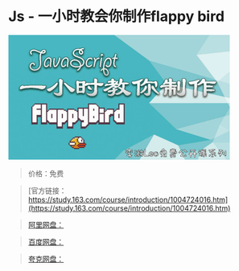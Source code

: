 # Js - 一小时教会你制作flappy bird

![img](../../../assets/study163/free/DE848251B68D93AFA5D55F654BB54D76.jpg)

> 价格：免费

> [官方链接：https://study.163.com/course/introduction/1004724016.htm](https://study.163.com/course/introduction/1004724016.htm)

> [阿里网盘：]()

> [百度网盘：]()

> [夸克网盘：]()
